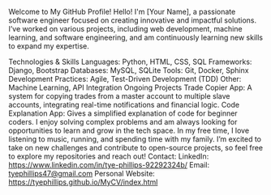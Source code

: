 Welcome to My GitHub Profile!
Hello! I'm [Your Name], a passionate software engineer focused on creating innovative and impactful solutions. 
I’ve worked on various projects, including web development, machine learning, and software engineering, and am 
continuously learning new skills to expand my expertise.

Technologies & Skills
Languages: Python, HTML, CSS, SQL
Frameworks: Django, Bootstrap
Databases: MySQL, SQLite
Tools: Git, Docker, Sphinx
Development Practices: Agile, Test-Driven Development (TDD)
Other: Machine Learning, API Integration
Ongoing Projects
Trade Copier App: A system for copying trades from a master account to multiple slave accounts, integrating real-time notifications and financial logic.
Code Explanation App: Gives a simplified explanation of code for beginner coders.
I enjoy solving complex problems and am always looking for opportunities to learn and grow in the tech space.
In my free time, I love listening to music, running, and spending time with my family.
I’m excited to take on new challenges and contribute to open-source projects, so feel free to explore my repositories and reach out!
Contact:
LinkedIn: https://www.linkedin.com/in/tye-phillips-92292324b/
Email: tyephillips47@gmail.com
Personal Website: https://tyephillips.github.io/MyCV/index.html
